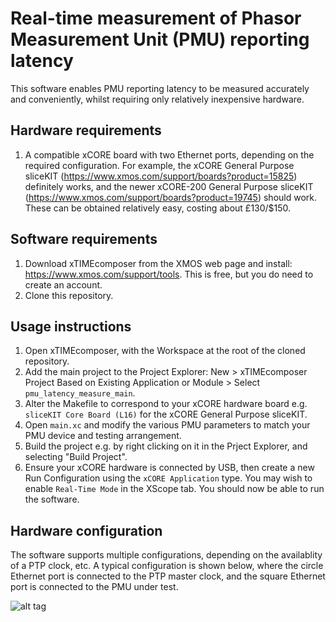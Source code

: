 # Real-time measurement of Phasor Measurement Unit (PMU) reporting latency

This software enables PMU reporting latency to be measured accurately and conveniently, whilst requiring only relatively inexpensive hardware.

## Hardware requirements

1. A compatible xCORE board with two Ethernet ports, depending on the required configuration. For example, the xCORE General Purpose sliceKIT (https://www.xmos.com/support/boards?product=15825) definitely works, and the newer xCORE-200 General Purpose sliceKIT (https://www.xmos.com/support/boards?product=19745) should work. These can be obtained relatively easy, costing about £130/$150.

## Software requirements

1. Download xTIMEcomposer from the XMOS web page and install: https://www.xmos.com/support/tools. This is free, but you do need to create an account.
2. Clone this repository.

## Usage instructions

1. Open xTIMEcomposer, with the Workspace at the root of the cloned repository.
2. Add the main project to the Project Explorer: New > xTIMEcomposer Project Based on Existing Application or Module > Select `pmu_latency_measure_main`.
3. Alter the Makefile to correspond to your xCORE hardware board e.g. `sliceKIT Core Board (L16)` for the xCORE General Purpose sliceKIT.
4. Open `main.xc` and modify the various PMU parameters to match your PMU device and testing arrangement.
5. Build the project e.g. by right clicking on it in the Prject Explorer, and selecting "Build Project".
6. Ensure your xCORE hardware is connected by USB, then create a new Run Configuration using the `xCORE Application` type. You may wish to enable `Real-Time Mode` in the XScope tab. You should now be able to run the software.

## Hardware configuration

The software supports multiple configurations, depending on the availablity of a PTP clock, etc. A typical configuration is shown below, where the circle Ethernet port is connected to the PTP master clock, and the square Ethernet port is connected to the PMU under test.

![alt tag](https://raw.githubusercontent.com/stevenblair/pmu-latency-measure/master/xCORE-hardware-config.jpg)
